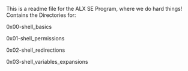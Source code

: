 This is a readme file for the ALX SE Program, where we do hard things!
Contains the Directories for:

0x00-shell_basics

0x01-shell_permissions

0x02-shell_redirections

0x03-shell_variables_expansions
